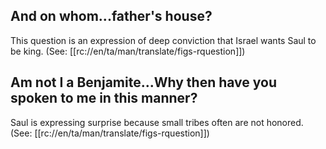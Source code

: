 ## And on whom...father's house? ##

This question is an expression of deep conviction that Israel wants Saul to be king. (See: [[rc://en/ta/man/translate/figs-rquestion]])

## Am not I a Benjamite...Why then have you spoken to me in this manner? ##

Saul is expressing surprise because small tribes often are not honored. (See: [[rc://en/ta/man/translate/figs-rquestion]])